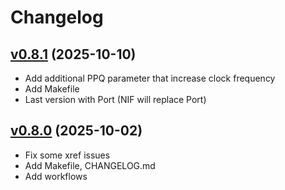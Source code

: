 # Changelog

## [v0.8.1](https://github.com/bougueil/hwclock/tree/v0.8.1) (2025-10-10)

- Add additional PPQ parameter that increase clock frequency
- Add Makefile
- Last version with Port (NIF will replace Port)

## [v0.8.0](https://github.com/bougueil/hwclock/tree/v0.8.0) (2025-10-02)

- Fix some xref issues
- Add Makefile, CHANGELOG.md
- Add workflows
